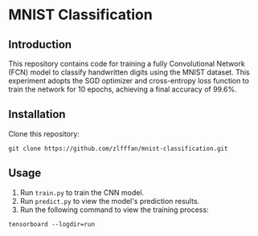 # MNIST Classification

## Introduction
This repository contains code for training a fully Convolutional Network (FCN) model to classify handwritten digits using the MNIST dataset. This experiment adopts the SGD optimizer and cross-entropy loss function to train the network for 10 epochs, achieving a final accuracy of 99.6%.

## Installation
Clone this repository:
```
git clone https://github.com/zlfffan/mnist-classification.git
```

## Usage
1. Run `train.py` to train the CNN model.
2. Run `predict.py` to view the model's prediction results.
3. Run the following command to view the training process:
```
tensorboard --logdir=run
```
